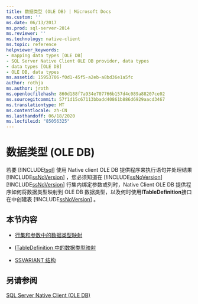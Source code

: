 ```yaml
---
title: 数据类型 (OLE DB) | Microsoft Docs
ms.custom: ''
ms.date: 06/13/2017
ms.prod: sql-server-2014
ms.reviewer: ''
ms.technology: native-client
ms.topic: reference
helpviewer_keywords:
- mapping data types [OLE DB]
- SQL Server Native Client OLE DB provider, data types
- data types [OLE DB]
- OLE DB, data types
ms.assetid: 15953706-f0d1-45f5-a2eb-a8bd36e1a5fc
author: rothja
ms.author: jroth
ms.openlocfilehash: 860d188f7a934e707766b157d4c089a88207ce02
ms.sourcegitcommit: 57f1d15c67113bbadd40861b886d6929aacd3467
ms.translationtype: MT
ms.contentlocale: zh-CN
ms.lasthandoff: 06/18/2020
ms.locfileid: "85056325"
---
```

# <a name="data-types-ole-db"></a>数据类型 (OLE DB)
  若要 [!INCLUDE[tsql](../../includes/tsql-md.md)] 使用 Native client OLE DB 提供程序来执行语句并处理结果 [!INCLUDE[ssNoVersion](../../includes/ssnoversion-md.md)] ，您必须知道在 [!INCLUDE[ssNoVersion](../../includes/ssnoversion-md.md)] [!INCLUDE[ssNoVersion](../../includes/ssnoversion-md.md)] 行集内绑定参数或列时，Native Client OLE DB 提供程序如何将数据类型映射到 OLE DB 数据类型，以及何时使用**ITableDefinition**接口在中创建表 [!INCLUDE[ssNoVersion](../../includes/ssnoversion-md.md)] 。  
  
## <a name="in-this-section"></a>本节内容  
  
-   [行集和参数中的数据类型映射](data-type-mapping-in-rowsets-and-parameters.md)  
  
-   [ITableDefinition 中的数据类型映射](data-type-mapping-in-itabledefinition.md)  
  
-   [SSVARIANT 结构](ssvariant-structure.md)  
  
## <a name="see-also"></a>另请参阅  
 [SQL Server Native Client (OLE DB)](../native-client/ole-db/sql-server-native-client-ole-db.md)  
  
  
